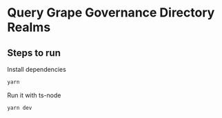 # Query Grape Governance Directory Realms

## Steps to run

Install dependencies
```bash
yarn
```

Run it with ts-node
```bash
yarn dev 
```

